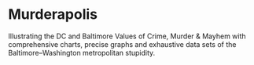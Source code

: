 # Murderapolis
Illustrating the DC and Baltimore Values of Crime, Murder & Mayhem with comprehensive charts, precise graphs and exhaustive data sets of the Baltimore–Washington metropolitan stupidity.
